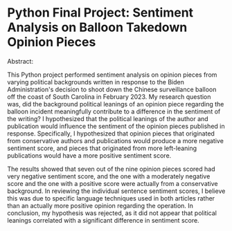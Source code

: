 # Python Final Project: Sentiment Analysis on Balloon Takedown Opinion Pieces

Abstract:

This Python project performed sentiment analysis on opinion pieces from varying political backgrounds written in response to the Biden Administration's decision to shoot down the Chinese surveillance balloon off the coast of South Carolina in February 2023. My research question was, did the background political leanings of an opinion piece regarding the balloon incident meaningfully contribute to a difference in the sentiment of the writing? I hypothesized that the political leanings of the author and publication would influence the sentiment of the opinion pieces published in response. Specifically, I hypothesized that opinion pieces that originated from conservative authors and publications would produce a more negative sentiment score, and pieces that originated from more left-leaning publications would have a more positive sentiment score.

The results showed that seven out of the nine opinion pieces scored had very negative sentiment score, and the one with a moderately negative score and the one with a positive score were actually from a conservative background. In reviewing the individual sentence sentiment scores, I believe this was due to specific language techniques used in both articles rather than an actually more positive opinion regarding the operation. In conclusion, my hypothesis was rejected, as it did not appear that political leanings correlated with a significant difference in sentiment score.

